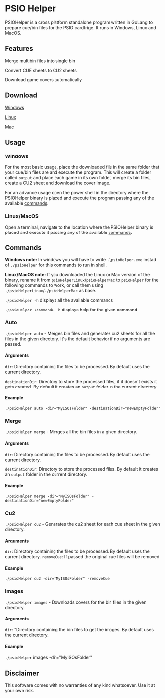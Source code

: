# PSIO Helper

PSIOHelper is a cross platform standalone program written in GoLang to prepare cue/bin files for the PSIO cardtrige. It runs in Windows, Linux and MacOS.

## Features
Merge multibin files into single bin

Convert CUE sheets to CU2 sheets

Download game covers automatically

## Download
[Windows](https://github.com/ncirocco/psio-helper/releases/download/v0.1/psioHelper.exe)

[Linux](https://github.com/ncirocco/psio-helper/releases/download/v0.1/psioHelperLinux)

[Mac](https://github.com/ncirocco/psio-helper/releases/download/v0.1/psioHelperMac)

## Usage

### Windows
For the most basic usage, place the downloaded file in the same folder that your cue/bin files are and execute the program. This will create a folder called `output` and place each game in its own folder, merge its bin files, create a CU2 sheet and download the cover image.

For an advance usage open the power shell in the directory where the PSIOHelper binary is placed and execute the program passing any of the available [commands](https://github.com/ncirocco/psio-helper/blob/master/README.md#commands).

### Linux/MacOS
Open a terminal, navigate to the location where the PSIOHelper binary is placed and execute it passing any of the available [commands](https://github.com/ncirocco/psio-helper/blob/master/README.md#commands).

## Commands
**Windows note:** In windows you will have to write `.\psioHelper.exe` instad of `./psioHelper` for this commands to run in shell.

**Linux/MacOS note:** If you downloaded the Linux or Mac version of the binary, rename it from `psioHelperLinux`/`psioHelperMac` to `psioHelper` for the following commands to work, or call them using `./psioHelperLinux`/`./psioHelperMac` as base.

`./psioHelper -h` displays all the available commands

`./psioHelper <command> -h` displays help for the given command

### Auto
`./psioHelper auto` - Merges bin files and generates cu2 sheets for all the files in the given directory. It's the default behavior if no arguments are passed.

#### Arguments
`dir`: Directory containing the files to be processed. By default uses the current directory.

`destinationDir`: Directory to store the processed files, if it doesn't exists it gets created. By default it creates an `output` folder in the current directory.

#### Example
`./psioHelper auto -dir="MyISOsFolder" -destinationDir="newEmptyFolder"`

### Merge
`./psioHelper merge` - Merges all the bin files in a given directory. 

#### Arguments
`dir`: Directory containing the files to be processed. By default uses the current directory.

`destinationDir`: Directory to store the processed files. By default it creates an `output` folder in the current directory.

#### Example
`./psioHelper merge -dir="MyISOsFolder" -destinationDir="newEmptyFolder"`

### Cu2
`./psioHelper cu2` - Generates the cu2 sheet for each cue sheet in the given directory.

#### Arguments
`dir`: Directory containing the files to be processed. By default uses the current directory.
`removeCue`: If passed the original cue files will be removed

#### Example
`./psioHelper cu2 -dir="MyISOsFolder" -removeCue`

### Images
`./psioHelper images` - Downloads covers for the bin files in the given directory.

#### Arguments
`dir`: "Directory containing the bin files to get the images. By default uses the current directory.

#### Example
`./psioHelper` images -dir="MyISOsFolder"


## Disclaimer
This software comes with no warranties of any kind whatsoever. Use it at your own risk.
